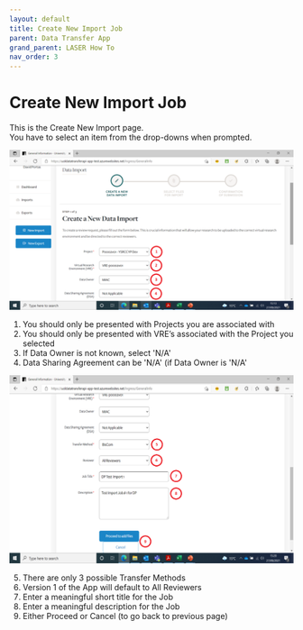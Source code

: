 ```yaml
---
layout: default
title: Create New Import Job
parent: Data Transfer App
grand_parent: LASER How To
nav_order: 3
---
```


# Create New Import Job

This is the Create New Import page.  
You have to select an item from the drop-downs when prompted.  

![Create New Import Job top](../../../images/dta/2_new_import_top.png)

1. You should only be presented with Projects you are associated with
2. You should only be presented with VRE’s associated with the Project you selected
3. If Data Owner is not known, select 'N/A'
4. Data Sharing Agreement can be 'N/A' (if Data Owner is 'N/A'

![Create New Import Job bottom](../../../images/dta/3_new_import_bottom.png)

5. There are only 3 possible Transfer Methods 
6. Version 1 of the App will default to All Reviewers
7. Enter a meaningful short title for the Job
8. Enter a meaningful description for the Job
9. Either Proceed or Cancel (to go back to previous page)
